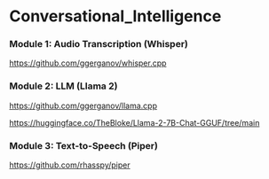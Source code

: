 # Conversational_Intelligence

### Module 1: Audio Transcription (Whisper)

https://github.com/ggerganov/whisper.cpp


### Module 2: LLM (Llama 2)

https://github.com/ggerganov/llama.cpp

https://huggingface.co/TheBloke/Llama-2-7B-Chat-GGUF/tree/main


### Module 3: Text-to-Speech (Piper)

https://github.com/rhasspy/piper
